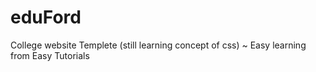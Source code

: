 # eduFord
College website Templete (still learning concept of css) ~ Easy learning from Easy Tutorials
